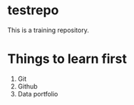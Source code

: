 # testrepo
This is a training repository.

# Things to learn first

1. Git
2. Github  
3. Data portfolio
